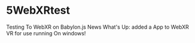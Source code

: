 # 5WebXRtest
Testing To WebXR on Babylon.js
News What's Up: added a App to WebXR VR for use running On windows!
